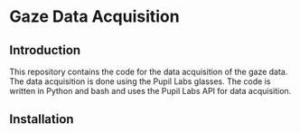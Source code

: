 # Gaze Data Acquisition
## Introduction
This repository contains the code for the data acquisition of the gaze data. The data acquisition is done using the Pupil Labs glasses. The code is written in Python and bash and uses the Pupil Labs API for data acquisition.
## Installation
